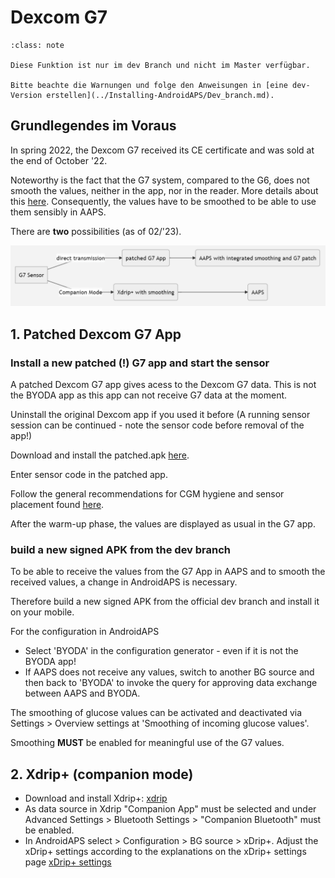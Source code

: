 # Dexcom G7

```{admonition} Only available in dev branch
:class: note

Diese Funktion ist nur im dev Branch und nicht im Master verfügbar.

Bitte beachte die Warnungen und folge den Anweisungen in [eine dev-Version erstellen](../Installing-AndroidAPS/Dev_branch.md).

```

## Grundlegendes im Voraus

In spring 2022, the Dexcom G7 received its CE certificate and was sold at the end of October '22.

Noteworthy is the fact that the G7 system, compared to the G6, does not smooth the values, neither in the app, nor in the reader. More details about this [here](https://www.dexcom.com/en-us/faqs/why-does-past-cgm-data-look-different-from-past-data-on-receiver-and-follow-app). Consequently, the values have to be smoothed to be able to use them sensibly in AAPS.

There are **two** possibilities (as of 02/'23).

![DexcomG7.md](../images/DexcomG7.png)

## 1.  Patched Dexcom G7 App

### Install a new patched (!) G7 app and start the sensor

A patched Dexcom G7 app gives acess to the Dexcom G7 data. This is not the BYODA app as this app can not receive G7 data at the moment.

Uninstall the original Dexcom app if you used it before (A running sensor session can be continued - note the sensor code before removal of the app!)

Download and install the patched.apk [here](https://github.com/authorgambel/g7/releases).

Enter sensor code in the patched app.

Follow the general recommendations for CGM hygiene and sensor placement found [here](../Hardware/GeneralCGMRecommendation.md).

After the warm-up phase, the values are displayed as usual in the G7 app.

### build a new signed APK from the dev branch

To be able to receive the values from the G7 App in AAPS and to smooth the received values, a change in AndroidAPS is necessary.

Therefore build a new signed APK from the official dev branch and install it on your mobile.

For the configuration in AndroidAPS
- Select 'BYODA' in the configuration generator - even if it is not the BYODA app!
- If AAPS does not receive any values, switch to another BG source and then back to 'BYODA' to invoke the query for approving data exchange between AAPS and BYODA.

The smoothing of glucose values can be activated and deactivated via Settings > Overview settings at 'Smoothing of incoming glucose values'.

Smoothing **MUST** be enabled for meaningful use of the G7 values.

## 2. Xdrip+ (companion mode)

-   Download and install Xdrip+: [xdrip](https://github.com/NightscoutFoundation/xDrip)
- As data source in Xdrip "Companion App" must be selected and under Advanced Settings > Bluetooth Settings > "Companion Bluetooth" must be enabled.
- In AndroidAPS select  > Configuration > BG source > xDrip+. Adjust the xDrip+ settings according to the explanations on the xDrip+ settings page  [xDrip+ settings](../Configuration/xdrip.md) 
